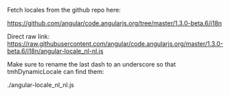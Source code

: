 Fetch locales from the github repo here:

https://github.com/angular/code.angularjs.org/tree/master/1.3.0-beta.6/i18n

Direct raw link:
https://raw.githubusercontent.com/angular/code.angularjs.org/master/1.3.0-beta.6/i18n/angular-locale_nl-nl.js

Make sure to rename the last dash to an underscore so that tmhDynamicLocale can find them:

./angular-locale_nl_nl.js